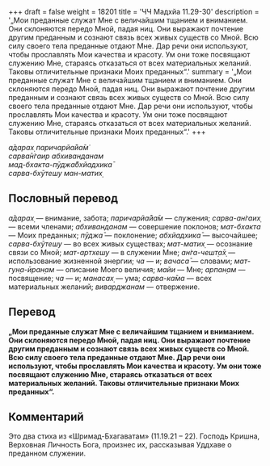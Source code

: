 +++
draft = false
weight = 18201
title = 'ЧЧ Мадхйа 11.29-30'
description = '„Мои преданные служат Мне с величайшим тщанием и вниманием. Они склоняются передо Мной, падая ниц. Они выражают почтение другим преданным и сознают связь всех живых существ со Мной. Всю силу своего тела преданные отдают Мне. Дар речи они используют, чтобы прославлять Мои качества и красоту. Ум они тоже посвящают служению Мне, стараясь отказаться от всех материальных желаний. Таковы отличительные признаки Моих преданных“.'
summary = '„Мои преданные служат Мне с величайшим тщанием и вниманием. Они склоняются передо Мной, падая ниц. Они выражают почтение другим преданным и сознают связь всех живых существ со Мной. Всю силу своего тела преданные отдают Мне. Дар речи они используют, чтобы прославлять Мои качества и красоту. Ум они тоже посвящают служению Мне, стараясь отказаться от всех материальных желаний. Таковы отличительные признаки Моих преданных“.'
+++

_а̄дарах̣ паричарйа̄йа̄м̇  
сарва̄н̇гаир абхиванданам  
мад-бхакта-пӯджа̄бхйадхика̄  
сарва-бхӯтешу ман-матих̣_

## Пословный перевод

_а̄дарах̣_ — внимание, забота; _паричарйа̄йа̄м_ — служения; _сарва_\-_ан̇гаих̣_ — всеми членами; _абхиванданам_ — совершение поклонов; _мат_\-_бхакта_ — Моих преданных; _пӯджа̄_ — поклонение; _абхйадхика̄_ — высочайшее; _сарва_\-_бхӯтешу_ — во всех живых существах; _мат_\-_матих̣_ — осознание связи со Мной; _мат_\-_артхешу_ — в служении Мне; _ан̇га_\-_чешт̣а̄х̣_ — использование жизненной энергии; _ча_ — и; _вачаса̄_ — словами; _мат_\-_гун̣а_\-_ӣран̣ам_ — описание Моего величия; _майи_ — Мне; _арпан̣ам_ — посвящение; _ча_ — и; _манасах̣_ — ума; _сарва_\-_ка̄ма_ — всех материальных желаний; _виварджанам_ — отвержение.

## Перевод

**„Мои преданные служат Мне с величайшим тщанием и вниманием. Они склоняются передо Мной, падая ниц. Они выражают почтение другим преданным и сознают связь всех живых существ со Мной. Всю силу своего тела преданные отдают Мне. Дар речи они используют, чтобы прославлять Мои качества и красоту. Ум они тоже посвящают служению Мне, стараясь отказаться от всех материальных желаний. Таковы отличительные признаки Моих преданных“.**

## Комментарий

Это два стиха из «Шримад-Бхагаватам» (11.19.21 – 22). Господь Кришна, Верховная Личность Бога, произнес их, рассказывая Уддхаве о преданном служении.

